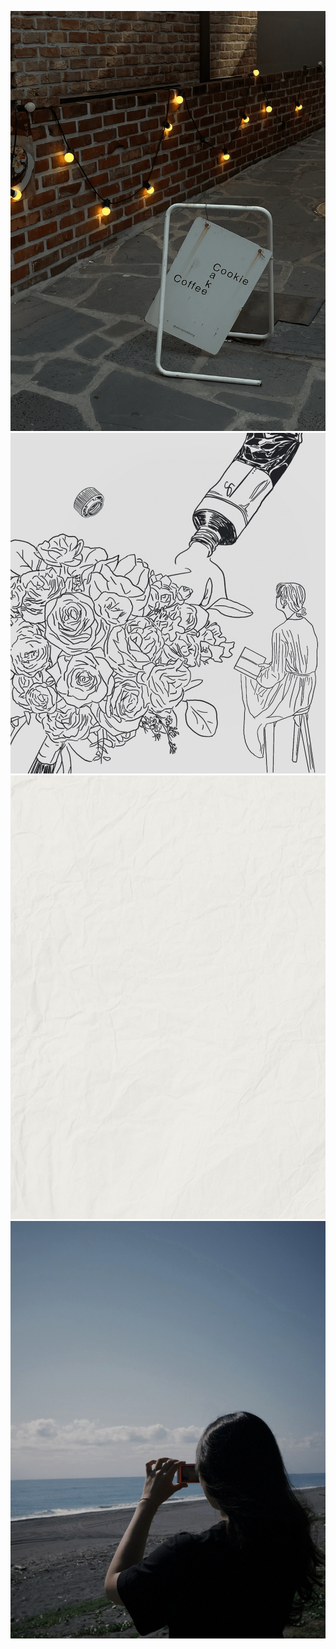 ![home backgroung](back.png)
![home picture](flower.png)
![file backgroung](back02.png)
![skill](picturer.png)
